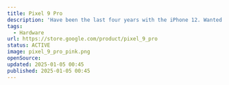 ```yaml
---
title: Pixel 9 Pro
description: 'Have been the last four years with the iPhone 12. Wanted to go back to the roots. With the most pinkish case. Post will follow.'
tags:
  - Hardware
url: https://store.google.com/product/pixel_9_pro
status: ACTIVE
image: pixel_9_pro_pink.png
openSource:
updated: 2025-01-05 00:45
published: 2025-01-05 00:45
---
```

